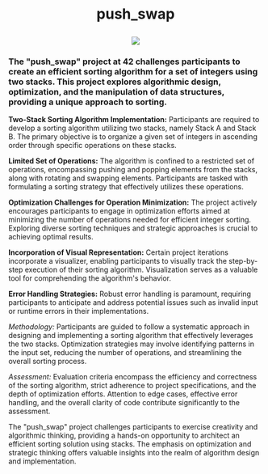 # <p align = "center">push_swap</p>

<p align = "center">
<a href = https://github.com/Adamsandlerisgod><img push_swap = "push_swap" src = "./doc/push_swape.png"></a></p>

### The "push_swap" project at 42 challenges participants to create an efficient sorting algorithm for a set of integers using two stacks. This project explores algorithmic design, optimization, and the manipulation of data structures, providing a unique approach to sorting.

**Two-Stack Sorting Algorithm Implementation:**
Participants are required to develop a sorting algorithm utilizing two stacks, namely Stack A and Stack B. The primary objective is to organize a given set of integers in ascending order through specific operations on these stacks.

**Limited Set of Operations:** 
The algorithm is confined to a restricted set of operations, encompassing pushing and popping elements from the stacks, along with rotating and swapping elements. Participants are tasked with formulating a sorting strategy that effectively utilizes these operations.

**Optimization Challenges for Operation Minimization:** 
The project actively encourages participants to engage in optimization efforts aimed at minimizing the number of operations needed for efficient integer sorting. Exploring diverse sorting techniques and strategic approaches is crucial to achieving optimal results.

**Incorporation of Visual Representation:** 
Certain project iterations incorporate a visualizer, enabling participants to visually track the step-by-step execution of their sorting algorithm. Visualization serves as a valuable tool for comprehending the algorithm's behavior.

**Error Handling Strategies:** Robust error handling is paramount, requiring participants to anticipate and address potential issues such as invalid input or runtime errors in their implementations.

*Methodology:*
Participants are guided to follow a systematic approach in designing and implementing a sorting algorithm that effectively leverages the two stacks. Optimization strategies may involve identifying patterns in the input set, reducing the number of operations, and streamlining the overall sorting process.

*Assessment:*
Evaluation criteria encompass the efficiency and correctness of the sorting algorithm, strict adherence to project specifications, and the depth of optimization efforts. Attention to edge cases, effective error handling, and the overall clarity of code contribute significantly to the assessment.

The "push_swap" project challenges participants to exercise creativity and algorithmic thinking, providing a hands-on opportunity to architect an efficient sorting solution using stacks. The emphasis on optimization and strategic thinking offers valuable insights into the realm of algorithm design and implementation.





